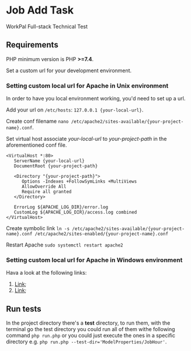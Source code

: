 # Job Add Task
WorkPal Full-stack Technical Test

## Requirements
PHP minimum version is PHP **>=7.4**.

Set a custom url for your development environment.

### Setting custom local url for Apache in Unix environment
In order to have you local environment working, you'd need to set up a url.

Add your url on `/etc/hosts`: `127.0.0.1 {your-local-url}`.

Create conf filename `nano /etc/apache2/sites-available/{your-project-name}.conf`.

Set virtual host associate *your-local-url* to *your-project-path* in the aforementioned conf file.
```
<VirtualHost *:80>
   ServerName {your-local-url}
   DocumentRoot {your-project-path}

   <Directory "{your-project-path}">
      Options -Indexes +FollowSymLinks +MultiViews
      AllowOverride All
      Require all granted
   </Directory>

   ErrorLog ${APACHE_LOG_DIR}/error.log
   CustomLog ${APACHE_LOG_DIR}/access.log combined
</VirtualHost>
```

Create symbolic link
`ln -s /etc/apache2/sites-available/{your-project-name}.conf /etc/apache2/sites-enabled/{your-project-name}.conf`

Restart Apache
`sudo systemctl restart apache2`

### Setting custom local url for Apache in Windows environment
Hava a look at the following links:
1. [Link](https://www.cloudways.com/blog/configure-virtual-host-on-windows-10-for-wordpress/);
2. [Link](https://stackoverflow.com/questions/2658173/set-up-apache-virtualhost-on-windows);

## Run tests
In the project directory there's a **test** directory, to run them, with the terminal go the test directory
you could run all of them withe following command `php run.php` or you could just execute the ones in a specific directory
e.g. `php run.php --test-dir='ModelProperties/JobHour'`.
